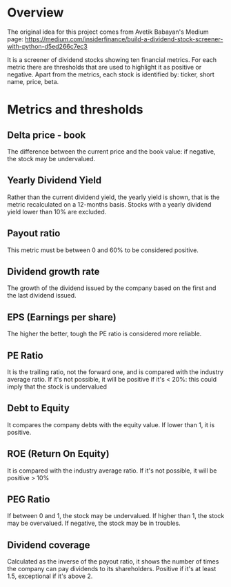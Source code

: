 # Overview
The original idea for this project comes from Avetik Babayan's Medium page: https://medium.com/insiderfinance/build-a-dividend-stock-screener-with-python-d5ed266c7ec3

It is a screener of dividend stocks showing ten financial metrics. For each metric there are thresholds that are used to highlight it as positive or negative. Apart from the metrics, each stock is identified by: ticker, short name, price, beta.

# Metrics and thresholds

## Delta price - book
The difference between the current price and the book value: if negative, the stock may be undervalued.

## Yearly Dividend Yield
Rather than the current dividend yield, the yearly yield is shown, that is the metric recalculated on a 12-months basis. Stocks with a yearly dividend yield lower than 10% are excluded.

## Payout ratio
This metric must be between 0 and 60% to be considered positive.

## Dividend growth rate
The growth of the dividend issued by the company based on the first and the last dividend issued.

## EPS (Earnings per share)
The higher the better, tough the PE ratio is considered more reliable.

## PE Ratio
It is the trailing ratio, not the forward one, and is compared with the industry average ratio.
If it's not possible, it will be positive if it's < 20%: this could imply that the stock is undervalued

## Debt to Equity
It compares the company debts with the equity value. If lower than 1, it is positive.

## ROE (Return On Equity)
It is compared with the industry average ratio.
If it's not possible, it will be positive > 10%

## PEG Ratio
If between 0 and 1, the stock may be undervalued. If higher than 1, the stock may be overvalued. If negative, the stock may be in troubles.

## Dividend coverage
Calculated as the inverse of the payout ratio, it shows the number of times the company can pay dividends to its shareholders. Positive if it's at least 1.5, exceptional if it's above 2.





